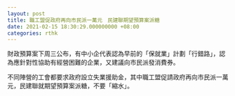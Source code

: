 ```yaml
---
layout: post
title: 職工盟促政府再向市民派一萬元　民建聯期望預算案派糖
date: 2021-02-15 18:30:29.000000000 +08:00
categories: rthk
---
```


財政預算案下周三公布，有中小企代表認為早前的「保就業」計劃「行錯路」，認為應針對性協助有經營困難的企業，又建議向市民派發消費券。

不同陣營的工會都要求政府設立失業援助金，其中職工盟促請政府再向市民派一萬元，民建聯就期望預算案派糖，不要「縮水」。
